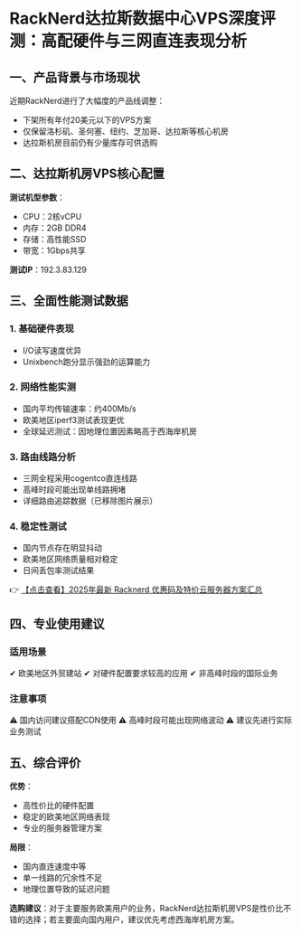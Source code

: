 # RackNerd达拉斯数据中心VPS深度评测：高配硬件与三网直连表现分析

## 一、产品背景与市场现状

近期RackNerd进行了大幅度的产品线调整：
- 下架所有年付20美元以下的VPS方案
- 仅保留洛杉矶、圣何塞、纽约、芝加哥、达拉斯等核心机房
- 达拉斯机房目前仍有少量库存可供选购

## 二、达拉斯机房VPS核心配置

**测试机型参数**：
- CPU：2核vCPU
- 内存：2GB DDR4
- 存储：高性能SSD
- 带宽：1Gbps共享

**测试IP**：192.3.83.129

## 三、全面性能测试数据

### 1. 基础硬件表现
- I/O读写速度优异
- Unixbench跑分显示强劲的运算能力

### 2. 网络性能实测
- 国内平均传输速率：约400Mb/s
- 欧美地区iperf3测试表现更优
- 全球延迟测试：因地理位置因素略高于西海岸机房

### 3. 路由线路分析
- 三网全程采用cogentco直连线路
- 高峰时段可能出现单线路拥堵
- 详细路由追踪数据（已移除图片展示）

### 4. 稳定性测试
- 国内节点存在明显抖动
- 欧美地区网络质量相对稳定
- 日间丢包率测试结果

👉 [【点击查看】2025年最新 Racknerd 优惠码及特价云服务器方案汇总](https://bit.ly/Rack_Nerd)

## 四、专业使用建议

### 适用场景
✔ 欧美地区外贸建站
✔ 对硬件配置要求较高的应用
✔ 非高峰时段的国际业务

### 注意事项
⚠ 国内访问建议搭配CDN使用
⚠ 高峰时段可能出现网络波动
⚠ 建议先进行实际业务测试

## 五、综合评价

**优势**：
- 高性价比的硬件配置
- 稳定的欧美地区网络表现
- 专业的服务器管理方案

**局限**：
- 国内直连速度中等
- 单一线路的冗余性不足
- 地理位置导致的延迟问题

**选购建议**：对于主要服务欧美用户的业务，RackNerd达拉斯机房VPS是性价比不错的选择；若主要面向国内用户，建议优先考虑西海岸机房方案。